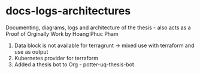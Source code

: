# docs-logs-architectures
Documenting, diagrams, logs and architecture of the thesis - also acts as a Proof of Orginally Work by Hoang Phuc Pham


1. Data block is not available for terragrunt -> mixed use with terraform and use as output
2. Kubernetes provider for terraform
3. Added a thesis bot to Org - potter-uq-thesis-bot